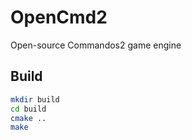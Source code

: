 # OpenCmd2

Open-source Commandos2 game engine


## Build

```bash
mkdir build
cd build
cmake ..
make
```

